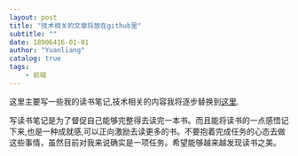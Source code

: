 ```yaml
---
layout: post
title: "技术相关的文章将放在github里"
subtitle: ""
date: 18906416-01-01
author: "Yuanliang"
catalog: true
tags:
    - 前端
---
```


这里主要写一些我的读书笔记,技术相关的内容我将逐步替换到[这里](https://github.com/woowyl/Front-end-learning-Map/blob/master/README.md).


写读书笔记是为了督促自己能够完整得去读完一本书。而且能将读书的一点感悟记下来,也是一种成就感,可以正向激励去读更多的书。不要抱着完成任务的心态去做这些事情，虽然目前对我来说确实是一项任务。希望能够越来越发现读书之美。



